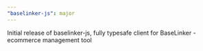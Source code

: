 ```yaml
---
"baselinker-js": major
---
```


Initial release of baselinker-js, fully typesafe client for BaseLinker - ecommerce management tool
